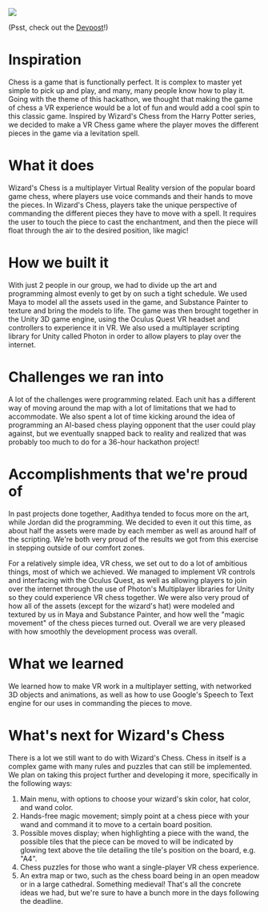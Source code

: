 [![](http://img.youtube.com/vi/VIDEO-ID/0.jpg)](https://www.youtube.com/embed/guHtKY6lrWA)

(Psst, check out the [Devpost](https://www.devpost.com/software/wizard-s-chess-5qwber)!)

# Inspiration
Chess is a game that is functionally perfect. It is complex to master yet simple to pick up and play, and many, many people know how to play it. Going with the theme of this hackathon, we thought that making the game of chess a VR experience would be a lot of fun and would add a cool spin to this classic game. Inspired by Wizard's Chess from the Harry Potter series, we decided to make a VR Chess game where the player moves the different pieces in the game via a levitation spell.

# What it does
Wizard's Chess is a multiplayer Virtual Reality version of the popular board game chess, where players use voice commands and their hands to move the pieces. In Wizard's Chess, players take the unique perspective of commanding the different pieces they have to move with a spell. It requires the user to touch the piece to cast the enchantment, and then the piece will float through the air to the desired position, like magic!

# How we built it
With just 2 people in our group, we had to divide up the art and programming almost evenly to get by on such a tight schedule. We used Maya to model all the assets used in the game, and Substance Painter to texture and bring the models to life. The game was then brought together in the Unity 3D game engine, using the Oculus Quest VR headset and controllers to experience it in VR. We also used a multiplayer scripting library for Unity called Photon in order to allow players to play over the internet.

# Challenges we ran into
A lot of the challenges were programming related. Each unit has a different way of moving around the map with a lot of limitations that we had to accommodate. We also spent a lot of time kicking around the idea of programming an AI-based chess playing opponent that the user could play against, but we eventually snapped back to reality and realized that was probably too much to do for a 36-hour hackathon project!

# Accomplishments that we're proud of
In past projects done together, Aadithya tended to focus more on the art, while Jordan did the programming. We decided to even it out this time, as about half the assets were made by each member as well as around half of the scripting. We're both very proud of the results we got from this exercise in stepping outside of our comfort zones.

For a relatively simple idea, VR chess, we set out to do a lot of ambitious things, most of which we achieved. We managed to implement VR controls and interfacing with the Oculus Quest, as well as allowing players to join over the internet through the use of Photon's Multiplayer libraries for Unity so they could experience VR chess together. We were also very proud of how all of the assets (except for the wizard's hat) were modeled and textured by us in Maya and Substance Painter, and how well the "magic movement" of the chess pieces turned out. Overall we are very pleased with how smoothly the development process was overall.

# What we learned
We learned how to make VR work in a multiplayer setting, with networked 3D objects and animations, as well as how to use Google's Speech to Text engine for our uses in commanding the pieces to move.

# What's next for Wizard's Chess
There is a lot we still want to do with Wizard's Chess. Chess in itself is a complex game with many rules and puzzles that can still be implemented. We plan on taking this project further and developing it more, specifically in the following ways:
1. Main menu, with options to choose your wizard's skin color, hat color, and wand color.
2. Hands-free magic movement; simply point at a chess piece with your wand and command it to move to a certain board position.
3. Possible moves display; when highlighting a piece with the wand, the possible tiles that the piece can be moved to will be indicated by glowing text above the tile detailing the tile's position on the board, e.g. "A4".
4. Chess puzzles for those who want a single-player VR chess experience.
5. An extra map or two, such as the chess board being in an open meadow or in a large cathedral. Something medieval! That's all the concrete ideas we had, but we're sure to have a bunch more in the days following the deadline.
